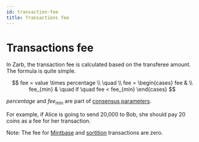 ```yaml
---
id: transaction-fee
title: Transactions fee
---
```


# Transactions fee

In Zarb, the transaction fee is calculated based on the transferee amount. The formula is quite
simple.

<span v-pre>

$$
fee = value \times percentage
\\
\quad
\\
fee =
\begin{cases}
fee & \\
fee_{min} &  \quad if \quad fee < fee_{min}
\end{cases}
$$

</span>

<span v-pre>$percentage$</span> and <span v-pre>$fee_{min}$</span> are part of
[consensus parameters](./learn-genesis.md).

For example, if Alice is going to send 20,000 to Bob, she should pay 20 coins as a fee for her
transaction.

Note: The fee for [Mintbase](transaction-mintbase.md) and [sortition](transaction-sortition.md)
transactions are zero.

